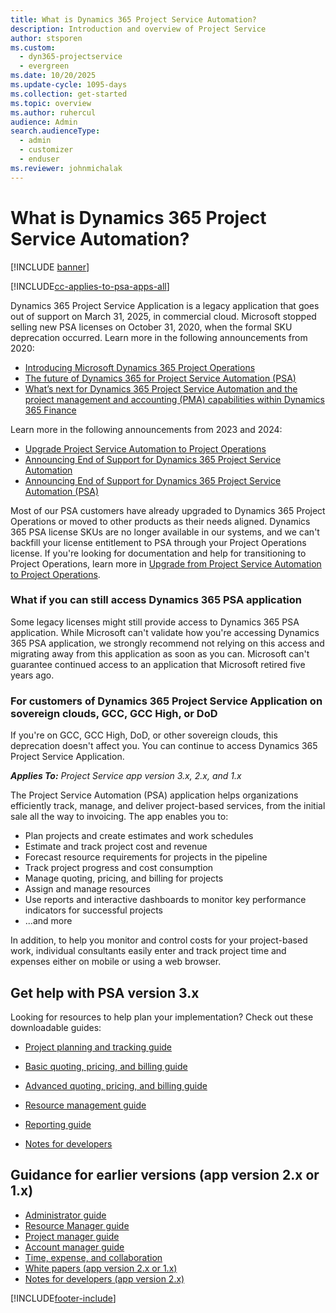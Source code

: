 ```yaml
---
title: What is Dynamics 365 Project Service Automation?
description: Introduction and overview of Project Service
author: stsporen
ms.custom: 
  - dyn365-projectservice
  - evergreen
ms.date: 10/20/2025
ms.update-cycle: 1095-days
ms.collection: get-started
ms.topic: overview
ms.author: ruhercul
audience: Admin
search.audienceType: 
  - admin
  - customizer
  - enduser
ms.reviewer: johnmichalak
---
```

# What is Dynamics 365 Project Service Automation?

[!INCLUDE [banner](../includes/psa-now-project-operations.md)]

[!INCLUDE[cc-applies-to-psa-apps-all](../includes/cc-applies-to-psa-apps-all.md)]

Dynamics 365 Project Service Application is a legacy application that goes out of support on March 31, 2025, in commercial cloud. Microsoft stopped selling new PSA licenses on October 31, 2020, when the formal SKU deprecation occurred. Learn more in the following announcements from 2020: 

- [Introducing Microsoft Dynamics 365 Project Operations](/dynamics-365/blog/business-leader/2020/02/20/introducing-microsoft-dynamics-365-project-operations)
- [The future of Dynamics 365 for Project Service Automation (PSA)](/dynamics-365/blog/bdm/2019/05/22/the-future-of-dynamics-365-for-project-service-automation-psa)
- [What’s next for Dynamics 365 Project Service Automation and the project management and accounting (PMA) capabilities within Dynamics 365 Finance](https://community.dynamics.com/blogs/post?postid=e0a71783-059e-4a6a-a785-7e0d0e8803f7)

Learn more in the following announcements from 2023 and 2024: 

- [Upgrade Project Service Automation to Project Operations](/dynamics-365/blog/it-professional/2023/06/07/upgrade-project-service-automation-to-project-operations)
- [Announcing End of Support for Dynamics 365 Project Service Automation](/dynamics-365/blog/it-professional/2024/03/19/announcing-end-of-life-for-dynamics-365-project-service-automation)
- [Announcing End of Support for Dynamics 365 Project Service Automation (PSA)](/dynamics-365/blog/it-professional/2024/08/23/end-of-support-dynamics-365-project-service-automation)
 
Most of our PSA customers have already upgraded to Dynamics 365 Project Operations or moved to other products as their needs aligned. Dynamics 365 PSA license SKUs are no longer available in our systems, and we can't backfill your license entitlement to PSA through your Project Operations license. If you're looking for documentation and help for transitioning to Project Operations, learn more in [Upgrade from Project Service Automation to Project Operations](upgrade-project-operations-non-stocked.md).

### What if you can still access Dynamics 365 PSA application

Some legacy licenses might still provide access to Dynamics 365 PSA application. While Microsoft can't validate how you're accessing Dynamics 365 PSA application, we strongly recommend not relying on this access and migrating away from this application as soon as you can. Microsoft can't guarantee continued access to an application that Microsoft retired five years ago.  

### For customers of Dynamics 365 Project Service Application on sovereign clouds, GCC, GCC High, or DoD

If you're on GCC, GCC High, DoD, or other sovereign clouds, this deprecation doesn't affect you. You can continue to access Dynamics 365 Project Service Application.


_**Applies To:** Project Service app version 3.x, 2.x, and 1.x_

The Project Service Automation (PSA) application helps organizations efficiently track, manage, and deliver project-based services, from the initial sale all the way to invoicing. The app enables you to:

- Plan projects and create estimates and work schedules
- Estimate and track project cost and revenue
- Forecast resource requirements for projects in the pipeline
- Track project progress and cost consumption
- Manage quoting, pricing, and billing for projects
- Assign and manage resources
- Use reports and interactive dashboards to monitor key performance indicators for successful projects
- ...and more

In addition, to help you monitor and control costs for your project-based work, individual consultants
easily enter and track project time and expenses either on mobile or using a web browser.

## Get help with PSA version 3.x

Looking for resources to help plan your implementation? Check out these downloadable guides:

 - [Project planning and tracking guide](../psa/implementation-guides/project-planning-tracking.md)

 - [Basic quoting, pricing, and billing guide](../psa/implementation-guides/begin-quoting-pricing-billing.md)

 - [Advanced quoting, pricing, and billing guide](../psa/implementation-guides/adv-quoting-pricing-billing.md)

- [Resource management guide](../psa/implementation-guides/resource-management-guide.md)

 - [Reporting guide](../psa/implementation-guides/reporting-guide.md)

 - [Notes for developers](../psa/developer-guides/overview-dev-notes-v3.x.md)

## Guidance for earlier versions (app version 2.x or 1.x)

- [Administrator guide](../psa/admin-guide.md)
- [Resource Manager guide](../psa/resource-manager-guide.md)
- [Project manager guide](../psa/project-manager-guide.md)
- [Account manager guide](../psa/account-manager-guide.md)
- [Time, expense, and collaboration](../psa/time-expense-collaboration-guide.md)
- [White papers (app version 2.x or 1.x)](../psa/white-papers.md)
- [Notes for developers (app version 2.x)](../psa/developer-guides/add-custom-qoi-forms-v2.x.md)



[!INCLUDE[footer-include](../includes/footer-banner.md)]
